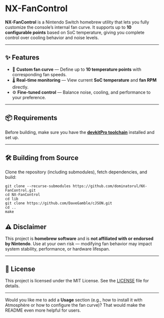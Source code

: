 
# NX-FanControl

**NX-FanControl** is a Nintendo Switch homebrew utility that lets you fully customize the console’s internal fan curve. It supports up to **10 configurable points** based on SoC temperature, giving you complete control over cooling behavior and noise levels.

---

## ✨ Features

* 🧠 **Custom fan curve** — Define up to **10 temperature points** with corresponding fan speeds.
* 🌡️ **Real-time monitoring** — View current **SoC temperature** and **fan RPM** directly.
* ⚙️ **Fine-tuned control** — Balance noise, cooling, and performance to your preference.

---

## 📦 Requirements

Before building, make sure you have the [**devkitPro toolchain**](https://devkitpro.org/wiki/Getting_Started) installed and set up.

---

## 🛠️ Building from Source

Clone the repository (including submodules), fetch dependencies, and build:

```
git clone --recurse-submodules https://github.com/dominatorul/NX-FanControl.git
cd NX-FanControl
cd lib
git clone https://github.com/DaveGamble/cJSON.git
cd ..
make
```

## ⚠️ Disclaimer

This project is **homebrew software** and is **not affiliated with or endorsed by Nintendo**.
Use at your own risk — modifying fan behavior may impact system stability, performance, or hardware lifespan.

---

## 📜 License

This project is licensed under the MIT License. See the [LICENSE](./LICENSE) file for details.

---

Would you like me to add a **Usage** section (e.g., how to install it with Atmosphère or how to configure the fan curve)? That would make the README even more helpful for users.

